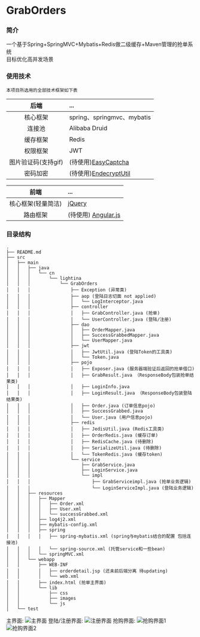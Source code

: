 # GrabOrders
### 简介
一个基于Spring+SpringMVC+Mybatis+Redis做二级缓存+Maven管理的抢单系统<br>
目标优化高并发场景<br>

### 使用技术
	本项目所选用的全部技术框架如下表
后端 | ... 
:---:|:---
核心框架 | spring、springmvc、mybatis
连接池 | Alibaba Druid
缓存框架 | Redis
权限框架 | JWT
图片验证码(支持gif) | (待使用)[EasyCaptcha](https://github.com/whvcse/EasyCaptcha)
密码加密 | (待使用)[EndecryptUtil](https://github.com/whvcse/EndecryptUtil)

前端 | ... 
:---:|:---
核心框架(轻量简洁) | [jQuery](http://jquery.cuishifeng.cn/)
路由框架 | (待使用) [Angular.js](http://www.angular.cnn/)

### 目录结构
```
.
├── README.md
├── src
│   ├── main
│   │   ├── java
│   │   │   └── cn
│   │   │       └── lightina
│   │   │           └── GrabOrders
│   │   │               ├── Exception (异常类)
│   │   │               ├── aop	(登陆日志切面 not applied)
│   │   │               │   └── LogInterceptor.java
│   │   │               ├── controller
│   │   │               │   ├── GrabController.java (抢单)
│   │   │               │   └── UserController.java (登陆/注册)
│   │   │               ├── dao
│   │   │               │   ├── OrderMapper.java
│   │   │               │   ├── SuccessGrabbedMapper.java
│   │   │               │   └── UserMapper.java
│   │   │               ├── jwt
│   │   │               │   ├── JwtUtil.java (登陆Token的工具类)
│   │   │               │   └── Token.java
│   │   │               ├── pojo
│   │   │               │   ├── Exposer.java (服务器端验证后返回的抢单借口)
│   │   │               │   ├── GrabResult.java （ResponseBody包装抢单结果类)
│   │   │               │   ├── LoginInfo.java
│   │   │               │   ├── LoginResult.java （ResponseBody包装登陆结果类)
│   │   │               │   ├── Order.java (订单信息pojo)
│   │   │               │   ├── SuccessGrabbed.java
│   │   │               │   └── User.java (用户信息pojo)
│   │   │               ├── redis
│   │   │               │   ├── JedisUtil.java (Redis工具类)
│   │   │               │   ├── OrderRedis.java (缓存订单)
│   │   │               │   ├── RedisCache.java (待删除)
│   │   │               │   ├── SerializeUtil.java (待删除)
│   │   │               │   └── TokenRedis.java (缓存token)
│   │   │               └── service
│   │   │                   ├── GrabService.java
│   │   │                   ├── LoginService.java
│   │   │                   └── impl
│   │   │                       ├── GrabServiceimpl.java (抢单业务逻辑)
│   │   │                       └── LoginServiceImpl.java (登陆业务逻辑)
│   │   ├── resources
│   │   │   ├── Mapper
│   │   │   │   ├── Order.xml
│   │   │   │   ├── User.xml
│   │   │   │   └── successGrabbed.xml
│   │   │   ├── log4j2.xml
│   │   │   ├── mybatis-config.xml
│   │   │   ├── spring
│   │   │   │   ├── spring-mybatis.xml (spring与mybatis结合的配置 包括连接池)
│   │   │   │   └── spring-source.xml (托管service和一些bean)
│   │   │   └── springMVC.xml
│   │   └── webapp
│   │       ├── WEB-INF
│   │       │   ├── orderdetail.jsp (还未前后端分离 待updating)
│   │       │   └── web.xml
│   │       ├── index.html (抢单主界面)
│   │       └── lib
│   │           ├── css
│   │           ├── images
│   │           └── js
│   └── test
```

主界面:
![主界面](https://github.com/jacklightChen/GrabOrders/blob/master/src/main/webapp/lib/images/graborders_intro4.png)
登陆/注册界面:
![注册界面](https://github.com/jacklightChen/GrabOrders/blob/master/src/main/webapp/lib/images/graborders_intro5.png)
抢购界面:
![抢购界面1](https://github.com/jacklightChen/GrabOrders/blob/master/src/main/webapp/lib/images/graborders_intro2.png)
![抢购界面2](https://github.com/jacklightChen/GrabOrders/blob/master/src/main/webapp/lib/images/graborders_intro3.png)